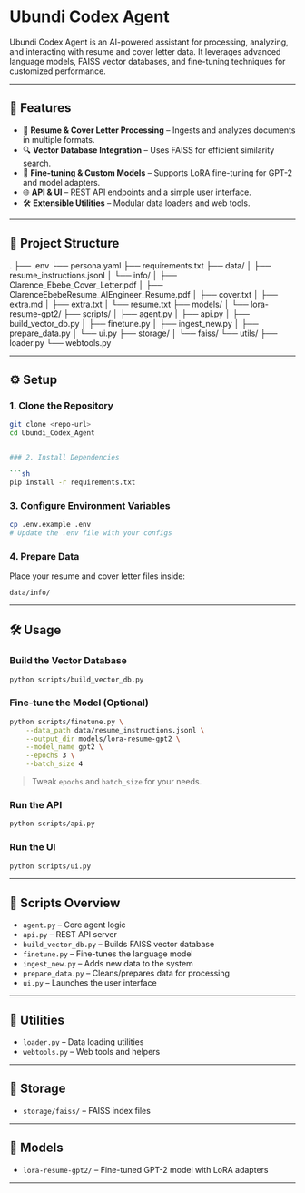 
# Ubundi Codex Agent

Ubundi Codex Agent is an AI-powered assistant for processing, analyzing, and interacting with resume and cover letter data. It leverages advanced language models, FAISS vector databases, and fine-tuning techniques for customized performance.

---

## 🚀 Features

- 📄 **Resume & Cover Letter Processing** – Ingests and analyzes documents in multiple formats.  
- 🔍 **Vector Database Integration** – Uses FAISS for efficient similarity search.  
- 🧠 **Fine-tuning & Custom Models** – Supports LoRA fine-tuning for GPT-2 and model adapters.  
- 🌐 **API & UI** – REST API endpoints and a simple user interface.  
- 🛠 **Extensible Utilities** – Modular data loaders and web tools.  

---

## 📂 Project Structure


.
├── .env
├── persona.yaml
├── requirements.txt
├── data/
│   ├── resume\_instructions.jsonl
│   └── info/
│       ├── Clarence\_Ebebe\_Cover\_Letter.pdf
│       ├── ClarenceEbebeResume\_AIEngineer\_Resume.pdf
│       ├── cover.txt
│       ├── extra.md
│       ├── extra.txt
│       └── resume.txt
├── models/
│   └── lora-resume-gpt2/
├── scripts/
│   ├── agent.py
│   ├── api.py
│   ├── build\_vector\_db.py
│   ├── finetune.py
│   ├── ingest\_new\.py
│   ├── prepare\_data.py
│   └── ui.py
├── storage/
│   └── faiss/
└── utils/
├── loader.py
└── webtools.py



---

## ⚙️ Setup

### 1. Clone the Repository
```sh
git clone <repo-url>
cd Ubundi_Codex_Agent


### 2. Install Dependencies

```sh
pip install -r requirements.txt
```

### 3. Configure Environment Variables

```sh
cp .env.example .env
# Update the .env file with your configs
```

### 4. Prepare Data

Place your resume and cover letter files inside:

```
data/info/
```

---

## 🛠 Usage

### Build the Vector Database

```sh
python scripts/build_vector_db.py
```

### Fine-tune the Model (Optional)

```sh
python scripts/finetune.py \
    --data_path data/resume_instructions.jsonl \
    --output_dir models/lora-resume-gpt2 \
    --model_name gpt2 \
    --epochs 3 \
    --batch_size 4
```

> Tweak `epochs` and `batch_size` for your needs.

### Run the API

```sh
python scripts/api.py
```

### Run the UI

```sh
python scripts/ui.py
```

---

## 📜 Scripts Overview

* `agent.py` – Core agent logic
* `api.py` – REST API server
* `build_vector_db.py` – Builds FAISS vector database
* `finetune.py` – Fine-tunes the language model
* `ingest_new.py` – Adds new data to the system
* `prepare_data.py` – Cleans/prepares data for processing
* `ui.py` – Launches the user interface

---

## 🔧 Utilities

* `loader.py` – Data loading utilities
* `webtools.py` – Web tools and helpers

---

## 💾 Storage

* `storage/faiss/` – FAISS index files

---

## 🤖 Models

* `lora-resume-gpt2/` – Fine-tuned GPT-2 model with LoRA adapters

---


